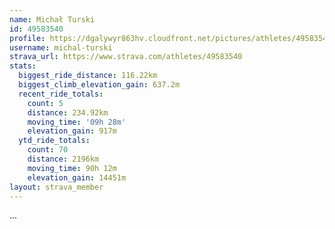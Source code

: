 ```yaml
---
name: Michał Turski
id: 49583540
profile: https://dgalywyr863hv.cloudfront.net/pictures/athletes/49583540/14729338/1/large.jpg
username: michal-turski
strava_url: https://www.strava.com/athletes/49583540
stats:
  biggest_ride_distance: 116.22km
  biggest_climb_elevation_gain: 637.2m
  recent_ride_totals:
    count: 5
    distance: 234.92km
    moving_time: '09h 28m'
    elevation_gain: 917m
  ytd_ride_totals:
    count: 70
    distance: 2196km
    moving_time: 90h 12m
    elevation_gain: 14451m
layout: strava_member
--- 
```

...

